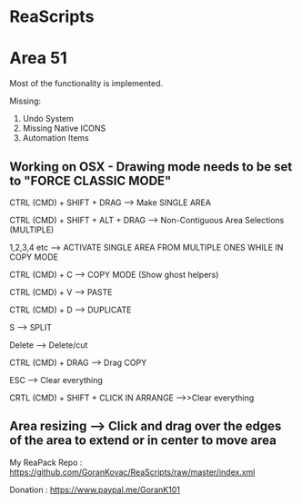 # ReaScripts

# Area 51
Most of the functionality is implemented. 

Missing:
1. Undo System
2. Missing Native ICONS
3. Automation Items

Working on OSX - Drawing mode needs to be set to "FORCE CLASSIC MODE"
----------------------------------------------------------------------
CTRL (CMD) + SHIFT + DRAG --> Make SINGLE AREA

CTRL (CMD) + SHIFT + ALT + DRAG --> Non-Contiguous Area Selections (MULTIPLE)

1,2,3,4 etc --> ACTIVATE SINGLE AREA FROM MULTIPLE ONES WHILE IN COPY MODE

CTRL (CMD) + C --> COPY MODE (Show ghost helpers)

CTRL (CMD) + V --> PASTE

CTRL (CMD) + D --> DUPLICATE

S --> SPLIT

Delete --> Delete/cut

CTRL (CMD) + DRAG --> Drag COPY

ESC --> Clear everything

CRTL (CMD) + SHIFT + CLICK IN ARRANGE -->>Clear everything


Area resizing --> Click and drag over the edges of the area to extend or in center to move area
--

My ReaPack Repo : https://github.com/GoranKovac/ReaScripts/raw/master/index.xml

Donation : https://www.paypal.me/GoranK101
